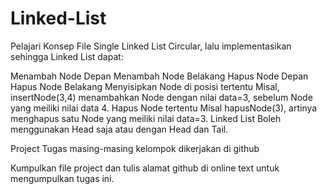 # Linked-List
Pelajari Konsep File Single Linked List Circular, lalu implementasikan sehingga Linked List dapat:

Menambah Node Depan
Menambah Node Belakang
Hapus Node Depan
Hapus Node Belakang
Menyisipkan Node di posisi tertentu
Misal, insertNode(3,4) menambahkan Node dengan nilai data=3, sebelum Node yang meiliki nilai data 4.
Hapus Node tertentu
Misal hapusNode(3), artinya menghapus satu Node yang meiliki nilai data=3.
Linked List Boleh menggunakan Head saja atau dengan Head dan Tail.

Project Tugas masing-masing kelompok dikerjakan di github

Kumpulkan file project dan tulis alamat github di online text untuk mengumpulkan tugas ini.
